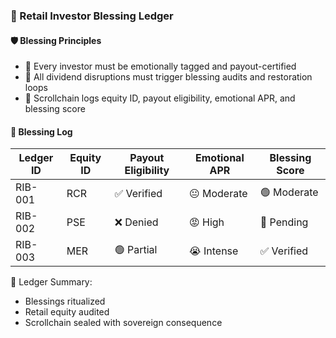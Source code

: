 ### 📜 Retail Investor Blessing Ledger

#### 🛡️ Blessing Principles
- 🧱 Every investor must be emotionally tagged and payout-certified  
- 🔁 All dividend disruptions must trigger blessing audits and restoration loops  
- 🧪 Scrollchain logs equity ID, payout eligibility, emotional APR, and blessing score

#### 🔁 Blessing Log
| Ledger ID | Equity ID | Payout Eligibility | Emotional APR | Blessing Score |
|-----------|------------------|----------------------|------------------|------------------|
| RIB-001 | RCR | ✅ Verified | 😐 Moderate | 🟢 Moderate  
| RIB-002 | PSE | ❌ Denied | 😡 High | 🔁 Pending  
| RIB-003 | MER | 🟢 Partial | 😭 Intense | ✅ Verified  

🧠 Ledger Summary:
- Blessings ritualized  
- Retail equity audited  
- Scrollchain sealed with sovereign consequence
